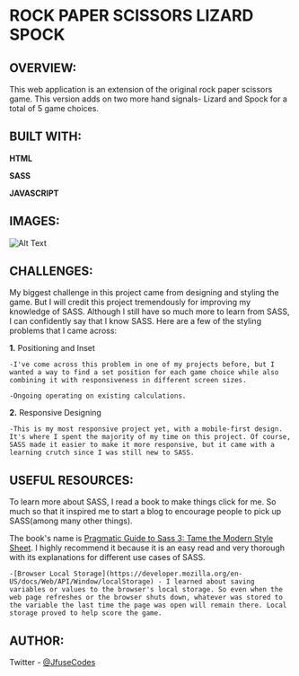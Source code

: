 # ROCK PAPER SCISSORS LIZARD SPOCK

## OVERVIEW:

This web application is an extension of the original rock paper scissors game. This version adds on two more hand signals- Lizard and Spock for a total of 5 game choices.

## BUILT WITH:

<b>HTML</b>

<b>SASS</b>

<b>JAVASCRIPT</b>

## IMAGES:
![Alt Text](https://gfycat.com/dependablesinfulargali)

## CHALLENGES:

My biggest challenge in this project came from designing and styling the game. But I will credit this project tremendously for improving my knowledge of SASS. Although I still have so much more to learn from SASS, I can confidently say that I know SASS. Here are a few of the styling problems that I came across:

<b>1.</b> Positioning and Inset

	-I've come across this problem in one of my projects before, but I wanted a way to find a set position for each game choice while also combining it with responsiveness in different screen sizes.

	-Ongoing operating on existing calculations.

<b>2.</b> Responsive Designing

	-This is my most responsive project yet, with a mobile-first design. It's where I spent the majority of my time on this project. Of course, SASS made it easier to make it more responsive, but it came with a learning crutch since I was still new to SASS.

## USEFUL RESOURCES:
To learn more about SASS, I read a book to make things click for me. So much so that it inspired me to start a blog to encourage people to pick up SASS(among many other things).

The book's name is [Pragmatic Guide to Sass 3: Tame the Modern Style Sheet](https://pragprog.com/titles/pg_sass3/pragmatic-guide-to-sass-3/). I highly recommend it because it is an easy read and very thorough with its explanations for different use cases of SASS.

	-[Browser Local Storage](https://developer.mozilla.org/en-US/docs/Web/API/Window/localStorage) - I learned about saving variables or values to the browser's local storage. So even when the web page refreshes or the browser shuts down, whatever was stored to the variable the last time the page was open will remain there. Local storage proved to help score the game.

## AUTHOR:

Twitter
	- [@JfuseCodes](https://www.twitter.com/JfuseCodes)

